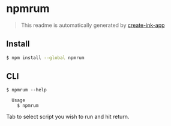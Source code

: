 # npmrum

> This readme is automatically generated by [create-ink-app](https://github.com/vadimdemedes/create-ink-app)

## Install

```bash
$ npm install --global npmrum
```

## CLI

```
$ npmrum --help

  Usage
    $ npmrum

```

Tab to select script you wish to run and hit return.
